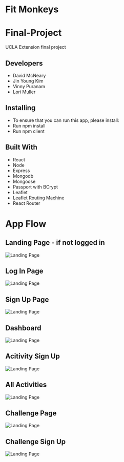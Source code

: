 # Fit Monkeys
# Final-Project
UCLA Extension final project

## Developers
* David McNeary
* Jin Young Kim
* Vinny Puranam
* Lori Muller


## Installing
* To ensure that you can run this app, please install:
* Run npm install
* Run npm client

## Built With
* React
* Node 
* Express
* Mongodb
* Mongoose
* Passport with BCrypt
* Leaflet
* Leaflet Routing Machine
* React Router

# App Flow

## Landing Page - if not logged in
![Landing Page](https://i.imgur.com/4b0wwEu.jpg)

## Log In Page 
![Landing Page](https://i.imgur.com/XR8p3Zt.jpg)

## Sign Up Page
![Landing Page](https://i.imgur.com/pxOfOXX.png)

## Dashboard
![Landing Page](https://i.imgur.com/hZ1nHbX.jpg)

## Acitivity Sign Up
![Landing Page](https://i.imgur.com/NCRA0ZI.jpg)

## All Activities
![Landing Page](https://i.imgur.com/saieGup.jpg)

## Challenge Page
![Landing Page](https://i.imgur.com/bean94Q.jpg)

## Challenge Sign Up
![Landing Page](https://i.imgur.com/w8KpIaO.png)




